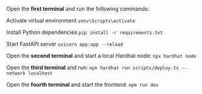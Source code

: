 Open the **first terminal** and run the following commands:

Activate virtual environment
`venv\Scripts\activate`

Install Python dependencies
`pip install -r requirements.txt`

Start FastAPI server
`uvicorn app:app --reload`

Open the **second terminal** and start a local Hardhat node:
`npx hardhat node`

Open the **third terminal** and run:
`npx hardhat run scripts/deploy.ts --network localhost`

Open the **fourth terminal** and start the frontend:
`npm run dev`